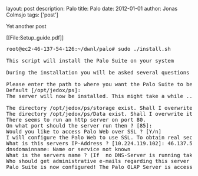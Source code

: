 layout: post
description: Palo
title: Palo
date: 2012-01-01
author: Jonas Colmsjo
tags: ['post']

Yet another post






[[File:Setup_guide.pdf]]


<pre>
root@ec2-46-137-54-126:~/dwnl/palo# sudo ./install.sh 

This script will install the Palo Suite on your system

During the installation you will be asked several questions about your system. If you don't know the answer to a question you can abort the installation at any time by pressing CTRL+C. Pressing CTRL+Z will stop the installation temporarily. You can restart the session by entering 'fg' on the command prompt. The installation program offers you some default values which are safe to accept on most systems, just press enter when you want to accept such an offer.

Please enter the path to where you want the Palo Suite to be installed
Default [/opt/jedox/ps]: 
The server will now be installed. This might take a while ... Ok.

The directory /opt/jedox/ps/storage exist. Shall I overwrite it? [Y|n]: 
The directory /opt/jedox/ps/Data exist. Shall I overwrite it? [Y|n]: 
There seems to run an http server on port 80.
On what port should the server run then ? [85]: 
Would you like to access Palo Web over SSL ? [Y/n] 
I will configure the Palo Web to use SSL. To obtain real security however you will have to create/obtain your own site certificate!
What is this servers IP-Address ? [10.224.119.102]: 46.137.54.126
dnsdomainname: Name or service not known
What is the servers name ? (If  no DNS-Server is running take the IP) [46.137.54.126]: 
Who should get administrative e-mails regarding this server ? [webmaster@46.137.54.126]: admin@gizur.com
Palo Suite is now configured! The Palo OLAP Server is accessible via Port 7777. Start Palo Suite by running the startserver.sh script in the installation directory (/opt/jedox/ps)


</pre>
